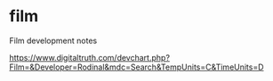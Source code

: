 # film
Film development notes


https://www.digitaltruth.com/devchart.php?Film=&Developer=Rodinal&mdc=Search&TempUnits=C&TimeUnits=D
